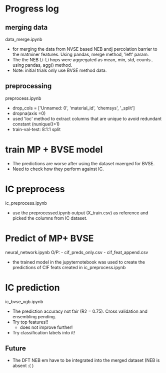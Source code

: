 # Progress log

## merging data
data_merge.ipynb 
- for merging the data from NVSE based NEB andj percolation barrier to the matminer features. Using pandas, merge method, 'left' param.
- The the NEB Li-Li hops were aggregated as mean, min, std, counts.. using pandas, agg() method.
- Note: initial trials only use BVSE method data.

## preprocessing
preprocess.ipynb
- drop_cols = ['Unnamed: 0', 'material_id', 'chemsys', '_split']
- dropna(axis =0)
- used 'loc' method to extract columns that are unique to avoid redundant constant (nunique()>1)
- train-val-test: 8:1:1 split

# train MP + BVSE model
- The predictions are worse after using the dataset maerged for BVSE. 
- Need to check how they perform against IC.

# IC preprocess
ic_preprocess.ipynb
- use the preprocessed.ipynb output (X_train.csv) as reference and picked the columns from IC dataset.

# Predict of MP+  BVSE 
neural_network.ipynb
O/P: 
    - cif_preds_only.csv
    - cif_feat_append.csv
- the trained model in the jupyternotebook was used to create the predictions of CIF feats created in ic_preprocess.ipynb

# IC prediction
ic_bvse_xgb.ipynb
- The prediction accuracy not fair (R2 = 0.75). Cross validation and ensembling pending.
- Try top features!!
    - does not improve further!
- Try classification labels into it!

## Future
- The DFT NEB em have to be integrated into the merged dataset (NEB is absent :( )